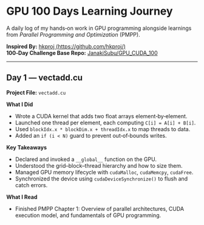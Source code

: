 # GPU 100 Days Learning Journey

A daily log of my hands‑on work in GPU programming alongside learnings from *Parallel Programming and Optimization* (PMPP).

**Inspired By:** [hkproj (https://github.com/hkproj/)  ](https://github.com/hkproj/)  
**100‑Day Challenge Base Repo:** [JanakiSubu/GPU_CUDA_100](https://github.com/JanakiSubu/GPU_CUDA_100/tree/main) 

---

## Day 1 — vectadd.cu

**Project File:** `vectadd.cu`

**What I Did**  
- Wrote a CUDA kernel that adds two float arrays element‑by‑element.  
- Launched one thread per element, each computing `C[i] = A[i] + B[i]`.  
- Used `blockIdx.x * blockDim.x + threadIdx.x` to map threads to data.  
- Added an `if (i < N)` guard to prevent out‑of‑bounds writes.

**Key Takeaways**  
- Declared and invoked a `__global__` function on the GPU.  
- Understood the grid–block–thread hierarchy and how to size them.  
- Managed GPU memory lifecycle with `cudaMalloc`, `cudaMemcpy`, `cudaFree`.  
- Synchronized the device using `cudaDeviceSynchronize()` to flush and catch errors.

**What I Read**  
- Finished PMPP Chapter 1: Overview of parallel architectures, CUDA execution model, and fundamentals of GPU programming.  
